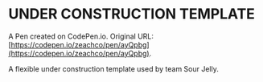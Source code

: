 # UNDER CONSTRUCTION TEMPLATE

A Pen created on CodePen.io. Original URL: [https://codepen.io/zeachco/pen/ayQpbg](https://codepen.io/zeachco/pen/ayQpbg).

A flexible under construction template used by team Sour Jelly.
 